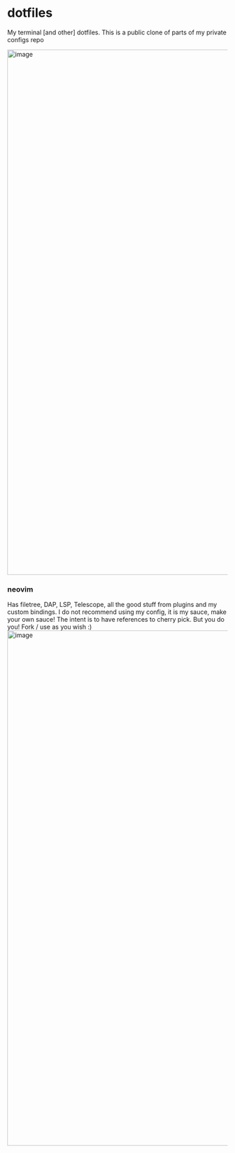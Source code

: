 # dotfiles
My terminal [and other] dotfiles. This is a public clone of parts of my private configs repo

<img width="1547" height="1199" alt="image" src="https://github.com/user-attachments/assets/e5807eba-4c6c-43b5-91b9-62a4e70b327c" />

### neovim
Has filetree, DAP, LSP, Telescope, all the good stuff from plugins and my custom bindings.
I do not recommend using my config, it is my sauce, make your own sauce! The intent is to have references to cherry pick. But you do you! Fork / use as you wish :)
<img width="1534" height="1176" alt="image" src="https://github.com/user-attachments/assets/eec0c42d-8ee3-4ced-bffe-46a890da4ae3" />

